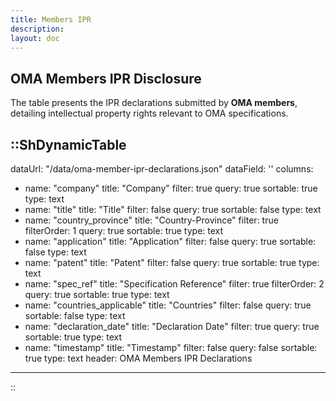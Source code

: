 ```yaml
---
title: Members IPR
description:
layout: doc
---
```


## OMA Members IPR Disclosure
The table presents the IPR declarations submitted by **OMA members**, detailing intellectual property rights relevant to OMA specifications.

::ShDynamicTable
---
dataUrl: "/data/oma-member-ipr-declarations.json"
dataField: ''
columns:
  - name: "company"
    title: "Company"
    filter: true
    query: true
    sortable: true
    type: text
  - name: "title"
    title: "Title"
    filter: false
    query: true
    sortable: false
    type: text
  - name: "country_province"
    title: "Country-Province"
    filter: true
    filterOrder: 1
    query: true
    sortable: true
    type: text
  - name: "application"
    title: "Application"
    filter: false
    query: true
    sortable: false
    type: text
  - name: "patent"
    title: "Patent"
    filter: false
    query: true
    sortable: true
    type: text
  - name: "spec_ref"
    title: "Specification Reference"
    filter: true
    filterOrder: 2
    query: true
    sortable: true
    type: text
  - name: "countries_applicable"
    title: "Countries"
    filter: false
    query: true
    sortable: false
    type: text
  - name: "declaration_date"
    title: "Declaration Date"
    filter: true
    query: true
    sortable: true
    type: text
  - name: "timestamp"
    title: "Timestamp"
    filter: false
    query: false
    sortable: true
    type: text
header: OMA Members IPR Declarations
---
::

